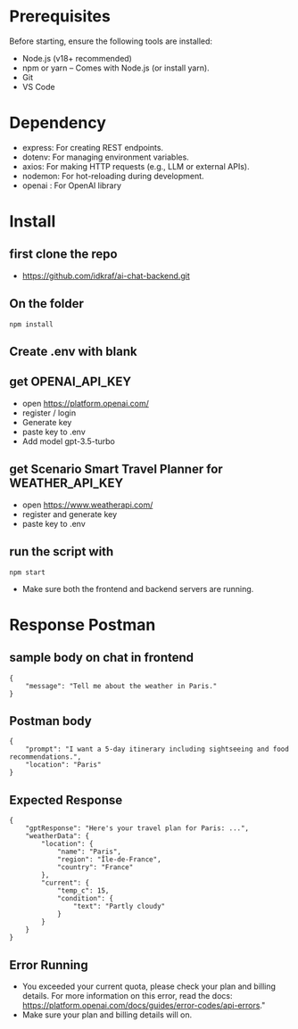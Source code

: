 # Prerequisites
Before starting, ensure the following tools are installed:
- Node.js (v18+ recommended) 
- npm or yarn – Comes with Node.js (or install yarn).
- Git 
- VS Code 

# Dependency 
- express: For creating REST endpoints.
- dotenv: For managing environment variables.
- axios: For making HTTP requests (e.g., LLM or external APIs).
- nodemon: For hot-reloading during development.
- openai : For OpenAI library

# Install
## first clone the repo
- https://github.com/idkraf/ai-chat-backend.git

## On the folder 
```
npm install
```
## Create .env with blank

## get OPENAI_API_KEY
- open https://platform.openai.com/
- register / login 
- Generate key
- paste key to .env
- Add model gpt-3.5-turbo

## get Scenario Smart Travel Planner for WEATHER_API_KEY
- open https://www.weatherapi.com/ 
- register and generate key
- paste key to .env

## run the script with
```
npm start
```
- Make sure both the frontend and backend servers are running.



# Response Postman
## 
## sample body on chat in frontend
```
{
    "message": "Tell me about the weather in Paris."
}
```

## Postman body
```
{
    "prompt": "I want a 5-day itinerary including sightseeing and food recommendations.",
    "location": "Paris"
}

```

## Expected Response
```
{
    "gptResponse": "Here's your travel plan for Paris: ...",
    "weatherData": {
        "location": {
            "name": "Paris",
            "region": "Île-de-France",
            "country": "France"
        },
        "current": {
            "temp_c": 15,
            "condition": {
                "text": "Partly cloudy"
            }
        }
    }
}
```

## Error Running
- You exceeded your current quota, please check your plan and billing details. For more information on this error, read the docs: https://platform.openai.com/docs/guides/error-codes/api-errors."
- Make sure your plan and billing details will on.
